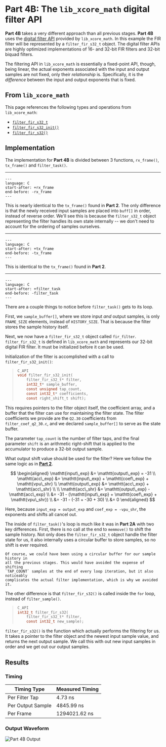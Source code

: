 
# Part 4B: The `lib_xcore_math` digital filter API

**Part 4B** takes a very different approach than all previous stages. **Part
4B** uses the [digital filter
API](https://github.com/xmos/lib_xcore_math/blob/v2.1.1/lib_xcore_math/api/xmath/filter.h)
provided by `lib_xcore_math`. In this example the FIR filter will be represented
by a `filter_fir_s32_t` object. The digital filter APIs are highly optimized
implementations of 16- and 32-bit FIR filters and 32-bit biquad filters.

The filtering API in `lib_xcore_math` is essentially a fixed-point API, though,
being linear, the actual exponents associated with the input and output samples
are not fixed, only their _relationship_ is. Specifically, it is the
_difference_ between the input and output exponents that is fixed.

## From `lib_xcore_math`

This page references the following types and operations from `lib_xcore_math`:

* [`filter_fir_s32_t`](https://github.com/xmos/lib_xcore_math/blob/v2.1.1/lib_xcore_math/api/xmath/filter.h#L19-L275)
* [`filter_fir_s32_init()`](https://github.com/xmos/lib_xcore_math/blob/v2.1.1/lib_xcore_math/api/xmath/filter.h#L278-L307)
* [`filter_fir_s32()`](https://github.com/xmos/lib_xcore_math/blob/v2.1.1/lib_xcore_math/api/xmath/filter.h#L329-L350)


## Implementation

The implementation for **Part 4B** is divided between 3 functions,
`rx_frame()`, `tx_frame()` and `filter_task()`.

---

```{literalinclude} ../../src/part4B/part4B.c
---
language: C
start-after: +rx_frame
end-before: -rx_frame
---
```

This is nearly identical to the `tx_frame()` found in **Part 2**. The only
difference is that the newly received input samples are placed into `buff[]` in
order, instead of reverse order. We'll see this is because the `filter_s32_t`
object representing the filter handles its own state internally -- we don't need
to account for the ordering of samples ourselves.


---

```{literalinclude} ../../src/part4B/part4B.c
---
language: C
start-after: +tx_frame
end-before: -tx_frame
---
```

This is identical to the `tx_frame()` found in **Part 2**.


---

```{literalinclude} ../../src/part4B/part4B.c
---
language: C
start-after: +filter_task
end-before: -filter_task
---
```

There are a couple things to notice before `filter_task()` gets to its loop.

First, we `sample_buffer[]`, where we store input _and_ output samples, is only
`FRAME_SIZE` elements, instead of `HISTORY_SIZE`. That is because the filter
stores the sample history itself.

Next, we now have a `filter_fir_s32_t` object called `fir_filter`.
`filter_fir_s32_t` is defined in `lib_xcore_math` and represents our 32-bit
digital FIR filter. It must be initialized before it can be used.

Initialization of the filter is accomplished with a call to
`filter_fir_s32_init()`:


> ```c
> C_API
> void filter_fir_s32_init(
>     filter_fir_s32_t* filter,
>     int32_t* sample_buffer,
>     const unsigned tap_count,
>     const int32_t* coefficients,
>     const right_shift_t shift);
> ```

This requires pointers to the filter object itself, the coefficient array, and a
buffer that the filter can use for maintaining the filter state. The filter
coefficients we provide are the `Q2.30` coefficients from
`filter_coef_q2_30.c`, and we declared `sample_buffer[]` to serve as the
state buffer.

The parameter `tap_count` is the number of filter taps, and the final parameter
`shift` is an arithmetic right-shift that is applied to the accumulator to
produce a 32-bit output sample.

What output shift value should be used for the filter?  Here we follow the same
logic as in [**Part 2**](part2.md).

$$
\begin{aligned}
  \mathtt{input\_exp} &= \mathtt{output\_exp} = -31 \\
  \mathtt{acc\_exp} &= \mathtt{input\_exp} + \mathtt{coef\_exp} + \mathtt{vpu\_shr} \\
  \mathtt{output\_exp} &= \mathtt{acc\_exp} + \mathtt{acc\_shr} \\
  \\
  \mathtt{acc\_shr} &= \mathtt{output\_exp} - \mathtt{acc\_exp} \\
    &= -31 - (\mathtt{input\_exp} + \mathtt{coef\_exp} + \mathtt{vpu\_shr}) \\
    &= -31 - (-31 + -30 + 30) \\
    &= 0
\end{aligned}
$$

Here, because `input_exp = output_exp` and `coef_exp = -vpu_shr`, the exponents
and shifts all cancel out.

The inside of `filter_task()`'s loop is much like it was in **Part 2A** with two
key differences. First, there is no call at the end to `memmove()` to shift the
sample history. Not only does the `filter_fir_s32_t` object handle the filter
state for us, it also internally uses a circular buffer to store samples, so no
shift is ever required.

```{note} 
Of course, we could have been using a circular buffer for our sample history in
all the previous stages. This would have avoided the expense of shifting
`TAP_COUNT` samples at the end of every loop iteration, but it also noticeably
complicates the actual filter implementation, which is why we avoided it.
```


The other difference is that `filter_fir_s32()` is called inside the `for` loop,
instead of `filter_sample()`.


> ```c
> C_API
> int32_t filter_fir_s32(
>     filter_fir_s32_t* filter,
>     const int32_t new_sample);
> ```

`filter_fir_s32()` is the function which actually performs the filtering for us.
It takes a pointer to the filter object and the newest input sample value, and
returns the next output sample. We call this with out new input samples in order
and we get out our output samples.

## Results

### Timing

| Timing Type       | Measured Timing
|-------------------|-----------------------
| Per Filter Tap    | 4.73 ns
| Per Output Sample | 4845.99 ns
| Per Frame         | 1294021.62 ns

### Output Waveform

![**Part 4B** Output](img/part4B.png)